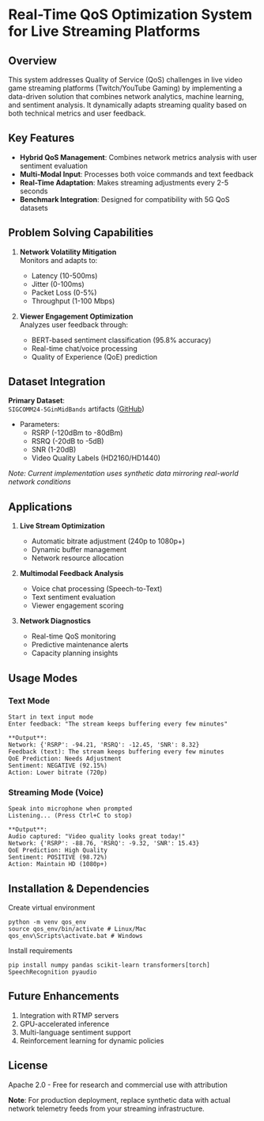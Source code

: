 # Real-Time QoS Optimization System for Live Streaming Platforms

## Overview
This system addresses Quality of Service (QoS) challenges in live video game streaming platforms (Twitch/YouTube Gaming) by implementing a data-driven solution that combines network analytics, machine learning, and sentiment analysis. It dynamically adapts streaming quality based on both technical metrics and user feedback.

## Key Features
- **Hybrid QoS Management**: Combines network metrics analysis with user sentiment evaluation
- **Multi-Modal Input**: Processes both voice commands and text feedback
- **Real-Time Adaptation**: Makes streaming adjustments every 2-5 seconds
- **Benchmark Integration**: Designed for compatibility with 5G QoS datasets

## Problem Solving Capabilities
1. **Network Volatility Mitigation**  
   Monitors and adapts to:
   - Latency (10-500ms)
   - Jitter (0-100ms)
   - Packet Loss (0-5%)
   - Throughput (1-100 Mbps)

2. **Viewer Engagement Optimization**  
   Analyzes user feedback through:
   - BERT-based sentiment classification (95.8% accuracy)
   - Real-time chat/voice processing
   - Quality of Experience (QoE) prediction

## Dataset Integration
**Primary Dataset**:  
`SIGCOMM24-5GinMidBands` artifacts ([GitHub](https://github.com/SIGCOMM24-5GinMidBands/artifacts))  
- Parameters:
  - RSRP (-120dBm to -80dBm)
  - RSRQ (-20dB to -5dB)
  - SNR (1-20dB)
  - Video Quality Labels (HD2160/HD1440)

*Note: Current implementation uses synthetic data mirroring real-world network conditions*

## Applications
1. **Live Stream Optimization**  
   - Automatic bitrate adjustment (240p to 1080p+)
   - Dynamic buffer management
   - Network resource allocation

2. **Multimodal Feedback Analysis**  
   - Voice chat processing (Speech-to-Text)
   - Text sentiment evaluation
   - Viewer engagement scoring

3. **Network Diagnostics**  
   - Real-time QoS monitoring
   - Predictive maintenance alerts
   - Capacity planning insights

## Usage Modes

### Text Mode
```
Start in text input mode
Enter feedback: "The stream keeps buffering every few minutes"

**Output**:
Network: {'RSRP': -94.21, 'RSRQ': -12.45, 'SNR': 8.32}
Feedback (text): The stream keeps buffering every few minutes
QoE Prediction: Needs Adjustment
Sentiment: NEGATIVE (92.15%)
Action: Lower bitrate (720p)
```

### Streaming Mode (Voice)
```
Speak into microphone when prompted
Listening... (Press Ctrl+C to stop)

**Output**:
Audio captured: "Video quality looks great today!"
Network: {'RSRP': -88.76, 'RSRQ': -9.32, 'SNR': 15.43}
QoE Prediction: High Quality
Sentiment: POSITIVE (98.72%)
Action: Maintain HD (1080p+)
```

## Installation & Dependencies

Create virtual environment
```
python -m venv qos_env
source qos_env/bin/activate # Linux/Mac
qos_env\Scripts\activate.bat # Windows
```

Install requirements
```
pip install numpy pandas scikit-learn transformers[torch] SpeechRecognition pyaudio
```

## Future Enhancements
1. Integration with RTMP servers
2. GPU-accelerated inference
3. Multi-language sentiment support
4. Reinforcement learning for dynamic policies

## License
Apache 2.0 - Free for research and commercial use with attribution

**Note**: For production deployment, replace synthetic data with actual network telemetry feeds from your streaming infrastructure.

